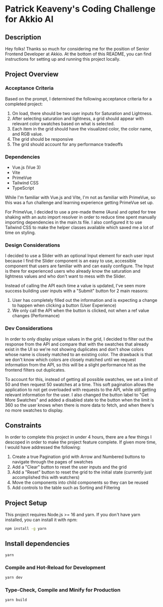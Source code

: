 # Patrick Keaveny's Coding Challenge for Akkio AI

## Description

Hey folks! Thanks so much for considering me for the position of Senior Frontend Developer at Akkio. At the bottom of this README, you can find instructions for setting up and running this project locally. 

## Project Overview

### Acceptance Criteria

Based on the prompt, I determined the following acceptance criteria for a completed project: 

1) On load, there should be two user inputs for Saturation and Lightness.
2) After selecting saturation and lightness, a grid should appear with relevant color swatches based on what is selected. 
3) Each item in the grid should have the visualized color, the color name, and RGB value.
4) The grid should be responsive
5) The grid should account for any performance tradeoffs

### Dependencies

- Vue.js (Vue 3)
- Vite
- PrimeVue
- Tailwind CSS
- TypeScript

While I'm familiar with Vue.js and Vite, I'm not as familiar with PrimeVue, so this was a fun challenge and learning experience getting PrimeVue set up. 

For PrimeVue, I decided to use a pre-made theme (Aura) and opted for tree shaking with an auto import resolver in order to reduce time spent manually importing dependencies in the main.ts file. I also configured it to use Tailwind CSS to make the helper classes available which saved me a lot of time on styling. 

### Design Considerations

I decided to use a Slider with an optional Input element for each user input because I find the Slider component is an easy to use, accessible component that users are familiar with and can easily configure. The Input is there for experienced users who already know the saturation and lightness values and who don't want to mess with the Slider. 

Instead of calling the API each time a value is updated, I've seen more success building user inputs with a "Submit" button for 2 main reasons: 

1) User has completely filled out the information and is expecting a change to happen when clicking a button (User Experience)
2) We only call the API when the button is clicked, not when a ref value changes (Performance)

### Dev Considerations

In order to only display unique values in the grid, I decided to filter out the response from the API and compare that with the swatches that already exist in the UI so we're not showing duplicates and don't show colors whose name is closely matched to an existing color. The drawback is that we don't know which colors are closely matched until we request information from the API, so this will be a slight performance hit as the frontend filters out duplicates. 

To account for this, instead of getting all possible swatches, we set a limit of 50 and then request 50 swatches at a time. This soft pagination allows the application to not get overloaded with requests to the API, while still getting relevant information for the user. I also changed the button label to "Get More Swatches" and added a disabled state to the button when the limit is 360 so the user knows when there is more data to fetch, and when there's no more swatches to display.

## Constraints

In order to complete this project in under 4 hours, there are a few things I descoped in order to make the project feature complete. If given more time, I would have addressed the following: 

1) Create a true Pagination grid with Arrow and Numbered buttons to navigate through the pages of swatches
2) Add a "Clear" button to reset the user inputs and the grid
3) Add a "Reset" button to reset the grid to the initial state (currently just accomplished this with watchers)
4) Move the components into child components so they can be reused
5) Add controls to the table such as Sorting and Filtering

## Project Setup

This project requires Node.js >= 16 and yarn. If you don't have yarn installed, you can install it with npm:

```sh
npm install -g yarn
```

## Install dependencies

```sh
yarn
```

### Compile and Hot-Reload for Development

```sh
yarn dev
```

### Type-Check, Compile and Minify for Production

```sh
yarn build
```
